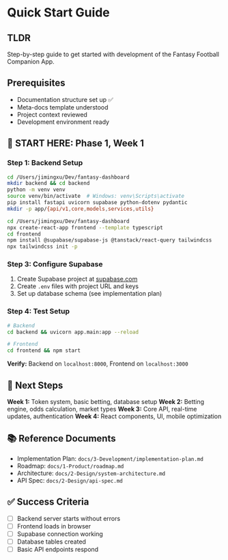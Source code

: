 # Quick Start Guide

## TLDR

Step-by-step guide to get started with development of the Fantasy Football Companion App.

## Prerequisites

- Documentation structure set up ✅
- Meta-docs template understood
- Project context reviewed
- Development environment ready

## 🚀 **START HERE: Phase 1, Week 1**

### **Step 1: Backend Setup**
```bash
cd /Users/jimingxu/Dev/fantasy-dashboard
mkdir backend && cd backend
python -m venv venv
source venv/bin/activate  # Windows: venv\Scripts\activate
pip install fastapi uvicorn supabase python-dotenv pydantic
mkdir -p app/{api/v1,core,models,services,utils}
```

```bash
cd /Users/jimingxu/Dev/fantasy-dashboard
npx create-react-app frontend --template typescript
cd frontend
npm install @supabase/supabase-js @tanstack/react-query tailwindcss
npx tailwindcss init -p
```

### **Step 3: Configure Supabase**
1. Create Supabase project at [supabase.com](https://supabase.com)
2. Create `.env` files with project URL and keys
3. Set up database schema (see implementation plan)

### **Step 4: Test Setup**
```bash
# Backend
cd backend && uvicorn app.main:app --reload

# Frontend  
cd frontend && npm start
```

**Verify:** Backend on `localhost:8000`, Frontend on `localhost:3000`

## 🎯 **Next Steps**

**Week 1:** Token system, basic betting, database setup
**Week 2:** Betting engine, odds calculation, market types
**Week 3:** Core API, real-time updates, authentication
**Week 4:** React components, UI, mobile optimization

## 📚 **Reference Documents**

- Implementation Plan: `docs/3-Development/implementation-plan.md`
- Roadmap: `docs/1-Product/roadmap.md`
- Architecture: `docs/2-Design/system-architecture.md`
- API Spec: `docs/2-Design/api-spec.md`

## ✅ **Success Criteria**

- [ ] Backend server starts without errors
- [ ] Frontend loads in browser
- [ ] Supabase connection working
- [ ] Database tables created
- [ ] Basic API endpoints respond
